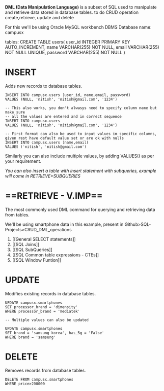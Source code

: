 **DML (Data Manipulation Language)** is a subset of SQL used to manipulate and retrieve data stored in database tables. to do CRUD operation create,retrieve, update and delete

For this we'll be using Oracle MySQL workbench DBMS
Database name: campusx

tables:
CREATE TABLE users(
	user_id INTEGER PRIMARY KEY AUTO_INCREMENT,
    name VARCHAR(255) NOT NULL,
    email VARCHAR(255) NOT NULL UNIQUE,
    password VARCHAR(255) NOT NULL
    )
# INSERT
Adds new records to database tables.
```
INSERT INTO campusx.users (user_id, name,email, password)
VALUES (NULL, 'nitish', 'nitish@gmail.com', '1234')

-- This also works, you don't alwasys need to specify column name but make sure 
-- all the values are entered and in correct sequence
INSERT INTO campusx.users
VALUES (NULL, 'nitish', 'nitish@gmail.com', '1234')

-- First format can also be used to input values in specific columns, given rest have default value set or are ok with nulls
INSERT INTO campusx.users (name,email)
VALUES ('nitish', 'nitish@gmail.com')
```
 Similarly you can also include multiple values, by adding VALUES() as per your requirement.


*You can also insert a table with insert statement with subqueries, example will come in RETRIEVE>SUBQUERIES*


# ==RETRIEVE - V.IMP==
The most commonly used DML command for querying and retrieving data from tables.

We'll be using smartphone data in this example, present in Github>SQL-Projects>CRUD_DML_operations

1. [[General SELECT statements]]
2. [[SQL Joins]]
3. [[SQL SubQueries]]
4. [[SQL Common table expressions - CTEs]]
5. [[SQL Window Funtion]]
# UPDATE
Modifies existing records in database tables.

```
UPDATE campusx.smartphones
SET processor_brand = 'dimensity'
WHERE processor_brand = 'mediatek'

-- Multiple values can also be updated

UPDATE campusx.smartphones
SET brand = 'samsung korea', has_5g = 'False'
WHERE brand = 'samsung'
```


# DELETE
Removes records from database tables.

```
DELETE FROM campusx.smartphones
WHERE price>200000
```